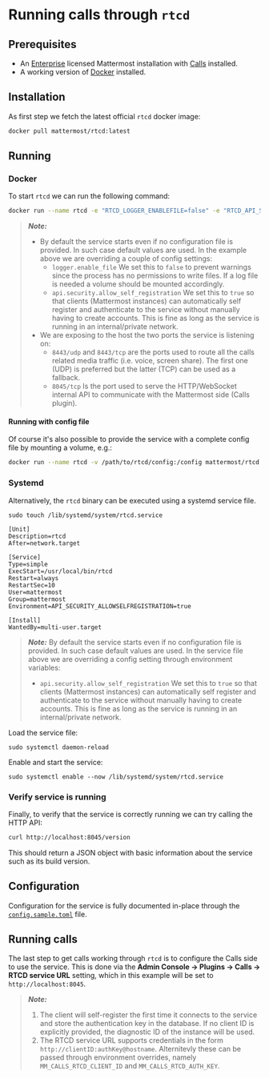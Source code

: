 # Running calls through `rtcd`

## Prerequisites

- An [Enterprise](https://docs.mattermost.com/about/editions-and-offerings.html#mattermost-enterprise) licensed Mattermost installation with [Calls](https://github.com/mattermost/mattermost-plugin-calls) installed.
- A working version of [Docker](https://www.docker.com/) installed.

## Installation

As first step we fetch the latest official `rtcd` docker image:

```sh
docker pull mattermost/rtcd:latest
```

## Running


### Docker

To start `rtcd` we can run the following command:

```sh
docker run --name rtcd -e "RTCD_LOGGER_ENABLEFILE=false" -e "RTCD_API_SECURITY_ALLOWSELFREGISTRATION=true" -p 8443:8443/udp -p 8443:8443/tcp -p 8045:8045/tcp mattermost/rtcd
```

> **_Note:_**
>
>- By default the service starts even if no configuration file is provided. In such case default values are used. In the example above we are overriding a couple of config settings:
>    - `logger.enable_file` We set this to `false` to prevent warnings since the process has no permissions to write files. If a log file is needed a volume should be mounted accordingly.
>    - `api.security.allow_self_registration` We set this to `true` so that clients (Mattermost instances) can automatically self register and authenticate to the service without manually having to create accounts. This is fine as long as the service is running in an internal/private network.
>- We are exposing to the host the two ports the service is listening on:
>    - `8443/udp` and `8443/tcp` are the ports used to route all the calls related media traffic (i.e. voice, screen share). The first one (UDP) is preferred but the latter (TCP) can be used as a fallback.
>    - `8045/tcp` Is the port used to serve the HTTP/WebSocket internal API to communicate with the Mattermost side (Calls plugin).

#### Running with config file

Of course it's also possible to provide the service with a complete config file by mounting a volume, e.g.:

```sh
docker run --name rtcd -v /path/to/rtcd/config:/config mattermost/rtcd -config /config/config.toml
```

### Systemd

Alternatively, the `rtcd` binary can be executed using a systemd service file.

```
sudo touch /lib/systemd/system/rtcd.service
```

```
[Unit]
Description=rtcd
After=network.target

[Service]
Type=simple
ExecStart=/usr/local/bin/rtcd
Restart=always
RestartSec=10
User=mattermost
Group=mattermost
Environment=API_SECURITY_ALLOWSELFREGISTRATION=true

[Install]
WantedBy=multi-user.target
```

> **_Note:_** By default the service starts even if no configuration file is provided. In such case default values are used. In the service file above we are overriding a config setting through environment variables:
>    - `api.security.allow_self_registration` We set this to `true` so that clients (Mattermost instances) can automatically self register and authenticate to the service without manually having to create accounts. This is fine as long as the service is running in an internal/private network.

Load the service file:

```
sudo systemctl daemon-reload
```

Enable and start the service:

```
sudo systemctl enable --now /lib/systemd/system/rtcd.service
```

### Verify service is running

Finally, to verify that the service is correctly running we can try calling the HTTP API:

```sh
curl http://localhost:8045/version
```

This should return a JSON object with basic information about the service such as its build version.

## Configuration

Configuration for the service is fully documented in-place through the [`config.sample.toml`](../config/config.sample.toml) file.

## Running calls

The last step to get calls working through `rtcd` is to configure the Calls side to use the service. This is done via the **Admin Console -> Plugins -> Calls -> RTCD service URL** setting, which in this example will be set to `http://localhost:8045`.

> **_Note:_**
>
> 1. The client will self-register the first time it connects to the service and store the authentication key in the database. If no client ID is explicitly provided, the diagnostic ID of the instance will be used.
> 2. The RTCD service URL supports credentials in the form `http://clientID:authKey@hostname`. Alternitevly these can be passed through environment overrides, namely `MM_CALLS_RTCD_CLIENT_ID` and `MM_CALLS_RTCD_AUTH_KEY`.
